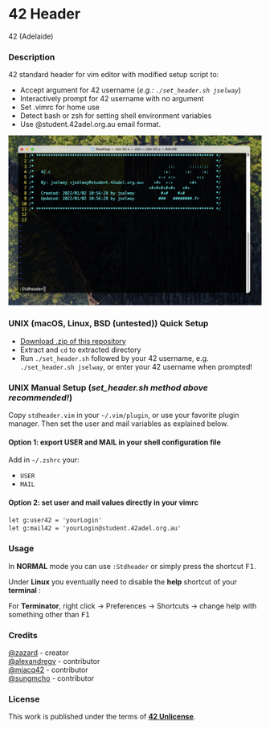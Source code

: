 # **42 Header**

42 (Adelaide)

### **Description**

42 standard header for vim editor with modified setup script to:
- Accept argument for 42 username (*e.g.: `./set_header.sh jselway`*)
- Interactively prompt for 42 username with no argument
- Set .vimrc for home use
- Detect bash or zsh for setting shell environment variables
- Use @student.42adel.org.au email format.

![42 header](img/42header.png)

### **UNIX (macOS, Linux, BSD (untested)) Quick Setup**

- [Download .zip of this repository](https://github.com/joeselway/42header/archive/refs/heads/master.zip)
- Extract and `cd` to extracted directory
- Run `./set_header.sh` followed by your 42 username, e.g. `./set_header.sh jselway`, or enter your 42 username when prompted!

### **UNIX Manual Setup (*set_header.sh method above recommended!*)**

Copy `stdheader.vim` in your `~/.vim/plugin`, or use your favorite plugin
manager. Then set the user and mail variables as explained below.

#### Option 1: export USER and MAIL in your shell configuration file

Add in `~/.zshrc` your:

+ `USER`
+ `MAIL`

#### Option 2: set user and mail values directly in your vimrc

```vim
let g:user42 = 'yourLogin'
let g:mail42 = 'yourLogin@student.42adel.org.au'
```

### **Usage**

In **NORMAL** mode you can use `:Stdheader` or simply press the shortcut <kbd>F1</kbd>.

Under **Linux** you eventually need to disable the **help** shortcut of your **terminal** :

For **Terminator**, right click -> Preferences -> Shortcuts -> change help with something other than <kbd>F1</kbd>

### **Credits**

[@zazard](https://github.com/zazard) - creator  
[@alexandregv](https://github.com/alexandregv) - contributor  
[@mjacq42](https://github.com/mjacq42) - contributor  
[@sungmcho](https://github.com/lordtomi0325) - contributor  

### **License**

This work is published under the terms of **[42 Unlicense](https://github.com/gcamerli/42unlicense)**.
